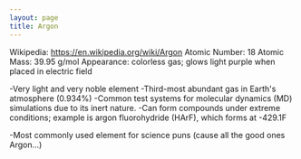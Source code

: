 ```yaml
---
layout: page
title: Argon
---
```

Wikipedia: https://en.wikipedia.org/wiki/Argon
Atomic Number: 18
Atomic Mass: 39.95 g/mol
Appearance: colorless gas; glows light purple when placed in electric field

-Very light and very noble element
-Third-most abundant gas in Earth's atmosphere (0.934%)
-Common test systems for molecular dynamics (MD) simulations due to its inert nature.
-Can form compounds under extreme conditions; example is argon fluorohydride (HArF), which forms at -429.1F

-Most commonly used element for science puns (cause all the good ones Argon...)
